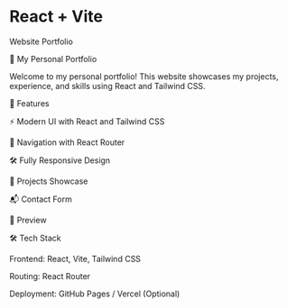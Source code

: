 # React + Vite
Website Portfolio 

🚀 My Personal Portfolio

Welcome to my personal portfolio! This website showcases my projects, experience, and skills using React and Tailwind CSS.

🌟 Features

⚡ Modern UI with React and Tailwind CSS

🔗 Navigation with React Router

🛠️ Fully Responsive Design

📄 Projects Showcase

📬 Contact Form

📸 Preview


🛠️ Tech Stack

Frontend: React, Vite, Tailwind CSS

Routing: React Router

Deployment: GitHub Pages / Vercel (Optional)